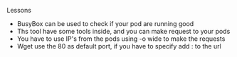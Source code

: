 Lessons

- BusyBox can be used to check if your pod are running good
- Ths tool have some tools inside, and you can make request to your pods
- You have to use IP's from the pods using -o wide to make the requests
- Wget use the 80 as default port, if you have to specify add :<port> to the url